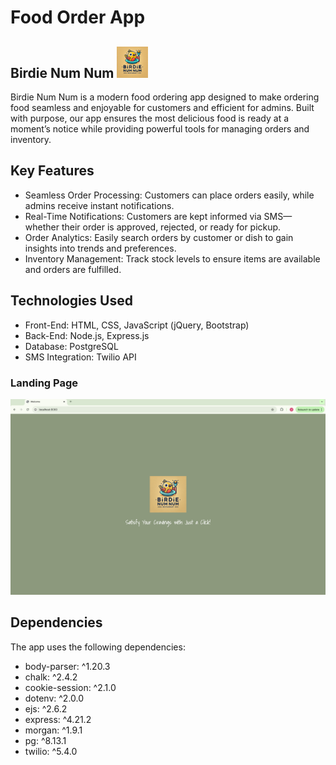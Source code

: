  Food Order App  
=========
## Birdie Num Num  <img src="public/images/Birdie_Num_Num_Logo_1.png" alt="Birdie Num Num Logo" width="50" height="50"/>

Birdie Num Num is a modern food ordering app designed to make ordering food seamless and enjoyable for customers and efficient for admins. Built with purpose, our app ensures the most delicious food is ready at a moment’s notice while providing powerful tools for managing orders and inventory.

## Key Features

- Seamless Order Processing: Customers can place orders easily, while admins receive instant notifications.
- Real-Time Notifications: Customers are kept informed via SMS—whether their order is approved, rejected, or ready for pickup.
- Order Analytics: Easily search orders by customer or dish to gain insights into trends and preferences.
- Inventory Management: Track stock levels to ensure items are available and orders are fulfilled.



## Technologies Used
- Front-End: HTML, CSS, JavaScript (jQuery, Bootstrap)
- Back-End: Node.js, Express.js
- Database: PostgreSQL
- SMS Integration: Twilio API

### Landing Page
![Landing Page](/public/images/Landing_Page.png)


## Dependencies
The app uses the following dependencies:

- body-parser: ^1.20.3
- chalk: ^2.4.2
- cookie-session: ^2.1.0
- dotenv: ^2.0.0
- ejs: ^2.6.2
- express: ^4.21.2
- morgan: ^1.9.1
- pg: ^8.13.1
- twilio: ^5.4.0
